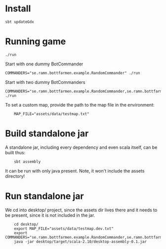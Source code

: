 Install
============

    sbt updateGdx


Running game
============

    ./run

Start with one dummy BotCommander

    COMMANDERS="se.ramn.bottfarmen.example.RandomCommander" ./run

Start with two dummy BotCommanders

    COMMANDERS="se.ramn.bottfarmen.example.RandomCommander,se.ramn.bottfarmen.example.RandomCommander" ./run

To set a custom map, provide the path to the map file in the environment:

		MAP_FILE="assets/data/testmap.txt"


Build standalone jar
====================
A standalone jar, including every dependency and even scala itself, can be
built thus:

		sbt assembly

It can be run with only java present. Note, it won't include the assets directory!


Run standalone jar
==================
We cd into desktop/ project, since the assets dir lives there and it needs to
be present, since it is not included in the jar.

		cd desktop/
		export MAP_FILE="assets/data/testmap.dev.txt"
		export COMMANDERS="se.ramn.bottfarmen.example.RandomCommander,se.ramn.bottfarmen.example.RandomCommander"
		java -jar desktop/target/scala-2.10/desktop-assembly-0.1.jar
